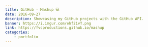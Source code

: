 ```yaml
---
title: GitHub - Mashup 💻
date: 2016-09-27
description: Showcasing my GitHub projects with the GitHub API.
banner: https://i.imgur.com/ehf21vT.png
link: https://fvcproductions.github.io/mashup
categories:
    - portfolio
---
```

